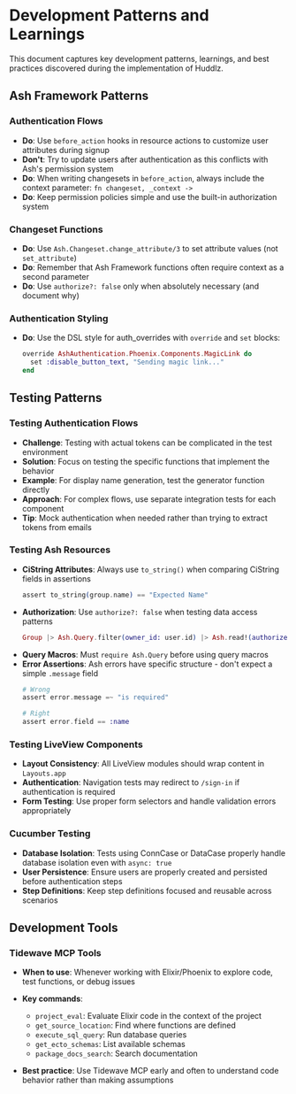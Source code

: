 # Development Patterns and Learnings

This document captures key development patterns, learnings, and best practices discovered during the implementation of Huddlz.

## Ash Framework Patterns

### Authentication Flows

- **Do**: Use `before_action` hooks in resource actions to customize user attributes during signup
- **Don't**: Try to update users after authentication as this conflicts with Ash's permission system
- **Do**: When writing changesets in `before_action`, always include the context parameter: `fn changeset, _context ->`
- **Do**: Keep permission policies simple and use the built-in authorization system

### Changeset Functions

- **Do**: Use `Ash.Changeset.change_attribute/3` to set attribute values (not `set_attribute`)
- **Do**: Remember that Ash Framework functions often require context as a second parameter
- **Do**: Use `authorize?: false` only when absolutely necessary (and document why)

### Authentication Styling

- **Do**: Use the DSL style for auth_overrides with `override` and `set` blocks:
  ```elixir
  override AshAuthentication.Phoenix.Components.MagicLink do
    set :disable_button_text, "Sending magic link..."
  end
  ```

## Testing Patterns

### Testing Authentication Flows

- **Challenge**: Testing with actual tokens can be complicated in the test environment
- **Solution**: Focus on testing the specific functions that implement the behavior
- **Example**: For display name generation, test the generator function directly
- **Approach**: For complex flows, use separate integration tests for each component
- **Tip**: Mock authentication when needed rather than trying to extract tokens from emails

### Testing Ash Resources

- **CiString Attributes**: Always use `to_string()` when comparing CiString fields in assertions
  ```elixir
  assert to_string(group.name) == "Expected Name"
  ```
- **Authorization**: Use `authorize?: false` when testing data access patterns
  ```elixir
  Group |> Ash.Query.filter(owner_id: user.id) |> Ash.read!(authorize?: false)
  ```
- **Query Macros**: Must `require Ash.Query` before using query macros
- **Error Assertions**: Ash errors have specific structure - don't expect a simple `.message` field
  ```elixir
  # Wrong
  assert error.message =~ "is required"
  
  # Right
  assert error.field == :name
  ```

### Testing LiveView Components

- **Layout Consistency**: All LiveView modules should wrap content in `Layouts.app`
- **Authentication**: Navigation tests may redirect to `/sign-in` if authentication is required
- **Form Testing**: Use proper form selectors and handle validation errors appropriately

### Cucumber Testing

- **Database Isolation**: Tests using ConnCase or DataCase properly handle database isolation even with `async: true`
- **User Persistence**: Ensure users are properly created and persisted before authentication steps
- **Step Definitions**: Keep step definitions focused and reusable across scenarios

## Development Tools

### Tidewave MCP Tools

- **When to use**: Whenever working with Elixir/Phoenix to explore code, test functions, or debug issues
- **Key commands**:
  - `project_eval`: Evaluate Elixir code in the context of the project
  - `get_source_location`: Find where functions are defined
  - `execute_sql_query`: Run database queries
  - `get_ecto_schemas`: List available schemas
  - `package_docs_search`: Search documentation

- **Best practice**: Use Tidewave MCP early and often to understand code behavior rather than making assumptions